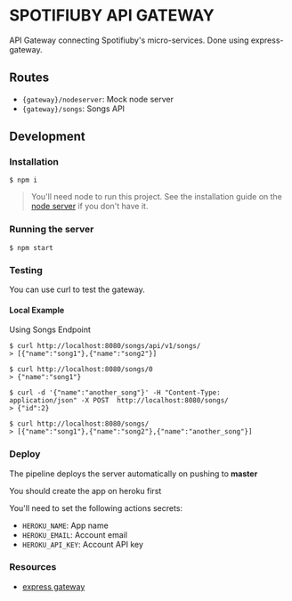 # SPOTIFIUBY API GATEWAY

API Gateway connecting Spotifiuby's micro-services.
Done using express-gateway.

## Routes

- `{gateway}/nodeserver`: Mock node server
- `{gateway}/songs`: Songs API

## Development

### Installation

```
$ npm i
```

> You'll need node to run this project.
> See the installation guide on the [node server](https://github.com/taller2-grupo5-rostov-1c2022/NodeServer) if you don't have it.

### Running the server

```
$ npm start
```

### Testing

You can use curl to test the gateway.

#### Local Example

Using Songs Endpoint

```
$ curl http://localhost:8080/songs/api/v1/songs/
> [{"name":"song1"},{"name":"song2"}]

$ curl http://localhost:8080/songs/0
> {"name":"song1"}

$ curl -d '{"name":"another_song"}' -H "Content-Type: application/json" -X POST  http://localhost:8080/songs/
> {"id":2}

$ curl http://localhost:8080/songs/
> [{"name":"song1"},{"name":"song2"},{"name":"another_song"}]
```

### Deploy

The pipeline deploys the server automatically on pushing to **master**

You should create the app on heroku first

You'll need to set the following actions secrets:

- `HEROKU_NAME`: App name
- `HEROKU_EMAIL`: Account email
- `HEROKU_API_KEY`: Account API key

### Resources

- [express gateway](https://www.express-gateway.io/)
